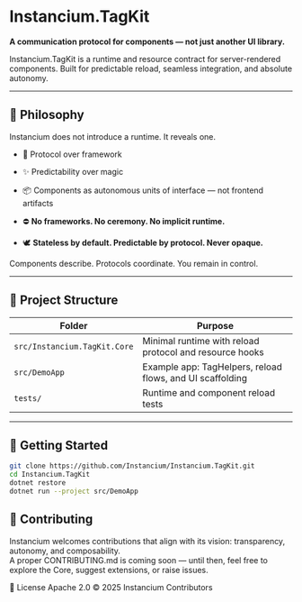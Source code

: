 # Instancium.TagKit

**A communication protocol for components — not just another UI library.**

Instancium.TagKit is a runtime and resource contract for server-rendered components. Built for predictable reload, seamless integration, and absolute autonomy.

---

## 🌌 Philosophy

Instancium does not introduce a runtime. It reveals one.

- 🧠 Protocol over framework  
- ✨ Predictability over magic  
- 📦 Components as autonomous units of interface — not frontend artifacts  

- ⛔ **No frameworks. No ceremony. No implicit runtime.**  
- 🕊️ **Stateless by default. Predictable by protocol. Never opaque.**

Components describe. Protocols coordinate. You remain in control.

---

## 🧱 Project Structure

| Folder | Purpose |
|--------|---------|
| `src/Instancium.TagKit.Core` | Minimal runtime with reload protocol and resource hooks |
| `src/DemoApp` | Example app: TagHelpers, reload flows, and UI scaffolding |
| `tests/` | Runtime and component reload tests |

---

## 🚀 Getting Started

```bash
git clone https://github.com/Instancium/Instancium.TagKit.git
cd Instancium.TagKit
dotnet restore
dotnet run --project src/DemoApp
```

## 🤝 Contributing
Instancium welcomes contributions that align with its vision: transparency, autonomy, and composability.  
A proper CONTRIBUTING.md is coming soon — until then, feel free to explore the Core, suggest extensions, or raise issues.  

📄 License
Apache 2.0 © 2025 Instancium Contributors

